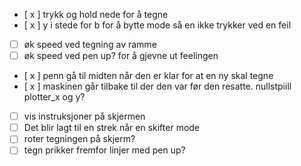 - [ x ] trykk og hold nede for å tegne
- [ x ] y i stede for b for å bytte mode så en ikke trykker ved en feil
- [ ]  øk speed ved tegning av ramme
- [ ] øk speed ved pen up? for å gjevne ut feelingen
- [ x ] penn gå til midten når den er klar for at en ny skal tegne
- [ x ] maskinen går tilbake til der den var før den resatte. nullstpiill plotter_x og y?
- [ ] vis instruksjoner på skjermen
- [ ] Det blir lagt til en strek når en skifter mode
- [ ] roter tegningen på skjerm?
- [ ] tegn prikker fremfor linjer med pen up?
